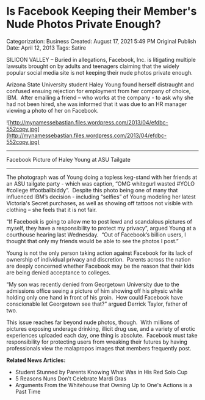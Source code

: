 # Is Facebook Keeping their Member's Nude Photos Private Enough?

Categorization: Business
Created: August 17, 2021 5:49 PM
Original Publish Date: April 12, 2013
Tags: Satire

SILICON VALLEY – Buried in allegations, Facebook, Inc. is litigating multiple lawsuits brought on by adults and teenagers claiming that the widely popular social media site is not keeping their nude photos private enough.

Arizona State University student Haley Young found herself distraught and confused ensuing rejection for employment from her company of choice, IBM.  After emailing a friend – who works at the company - to ask why she had not been hired, she was informed that it was due to an HR manager viewing a photo of her on Facebook.

![http://mynamessebastian.files.wordpress.com/2013/04/efdbc-552copy.jpg](http://mynamessebastian.files.wordpress.com/2013/04/efdbc-552copy.jpg)

---

Facebook Picture of Haley Young at ASU Tailgate

---

The photograph was of Young doing a topless keg-stand with her friends at an ASU tailgate party - which was caption, “OMG whitegurl wasted #YOLO #college #footballbiddy”.  Despite this photo being one of many that influenced IBM’s decision - including “selfies” of Young modeling her latest Victoria's Secret purchases, as well as showing off tattoos not visible with clothing – she feels that it is not fair.

“If Facebook is going to allow me to post lewd and scandalous pictures of myself, they have a responsibility to protect my privacy”, argued Young at a courthouse hearing last Wednesday.  “Out of Facebook’s billion users, I thought that only my friends would be able to see the photos I post.”

Young is not the only person taking action against Facebook for its lack of ownership of individual privacy and discretion.  Parents across the nation are deeply concerned whether Facebook may be the reason that their kids are being denied acceptance to colleges.

“My son was recently denied from Georgetown University due to the admissions office seeing a picture of him showing off his physic while holding only one hand in front of his groin.  How could Facebook have conscionable let Georgetown see that?” argued Derrick Taylor, father of two.

This issue reaches far beyond nude photos, though.  With millions of pictures exposing underage drinking, illicit drug use, and a variety of erotic experiences uploaded each day, one thing is absolute.  Facebook must take responsibility for protecting users from wreaking their futures by having professionals view the malapropos images that members frequently post.

**Related News Articles:**

- Student Stunned by Parents Knowing What Was in His Red Solo Cup
- 5 Reasons Nuns Don’t Celebrate Mardi Gras
- Arguments From the Whitehouse that Owning Up to One's Actions is a Past Time